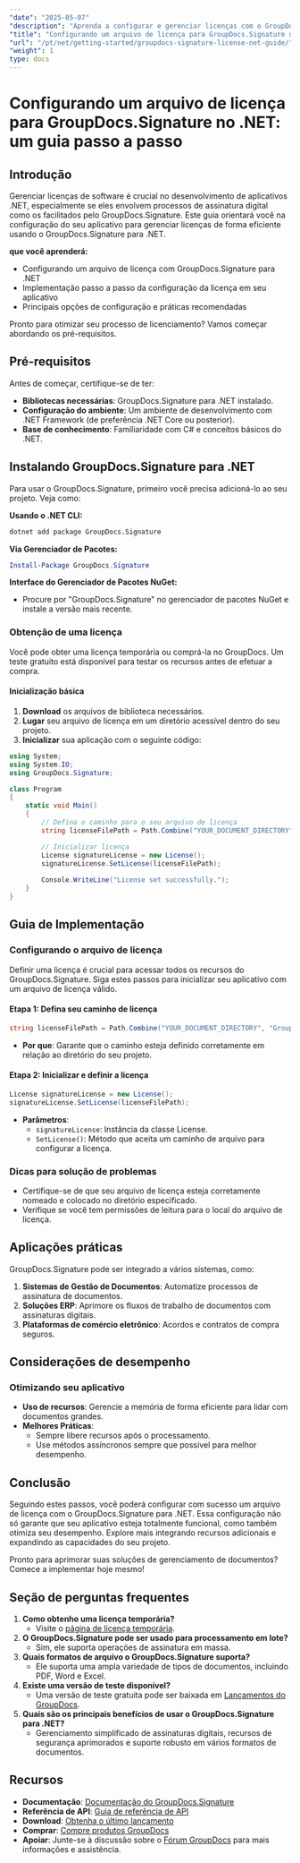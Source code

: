 ```yaml
---
"date": "2025-05-07"
"description": "Aprenda a configurar e gerenciar licenças com o GroupDocs.Signature para .NET. Este guia completo aborda tudo, desde a instalação até a configuração da licença."
"title": "Configurando um arquivo de licença para GroupDocs.Signature no .NET - Um guia passo a passo"
"url": "/pt/net/getting-started/groupdocs-signature-license-net-guide/"
"weight": 1
type: docs
---
```

# Configurando um arquivo de licença para GroupDocs.Signature no .NET: um guia passo a passo

## Introdução
Gerenciar licenças de software é crucial no desenvolvimento de aplicativos .NET, especialmente se eles envolvem processos de assinatura digital como os facilitados pelo GroupDocs.Signature. Este guia orientará você na configuração do seu aplicativo para gerenciar licenças de forma eficiente usando o GroupDocs.Signature para .NET.

**que você aprenderá:**
- Configurando um arquivo de licença com GroupDocs.Signature para .NET
- Implementação passo a passo da configuração da licença em seu aplicativo
- Principais opções de configuração e práticas recomendadas

Pronto para otimizar seu processo de licenciamento? Vamos começar abordando os pré-requisitos.

## Pré-requisitos
Antes de começar, certifique-se de ter:
- **Bibliotecas necessárias**: GroupDocs.Signature para .NET instalado.
- **Configuração do ambiente**: Um ambiente de desenvolvimento com .NET Framework (de preferência .NET Core ou posterior).
- **Base de conhecimento**: Familiaridade com C# e conceitos básicos do .NET.

## Instalando GroupDocs.Signature para .NET
Para usar o GroupDocs.Signature, primeiro você precisa adicioná-lo ao seu projeto. Veja como:

**Usando o .NET CLI:**
```bash
dotnet add package GroupDocs.Signature
```

**Via Gerenciador de Pacotes:**
```powershell
Install-Package GroupDocs.Signature
```

**Interface do Gerenciador de Pacotes NuGet:**
- Procure por "GroupDocs.Signature" no gerenciador de pacotes NuGet e instale a versão mais recente.

### Obtenção de uma licença
Você pode obter uma licença temporária ou comprá-la no GroupDocs. Um teste gratuito está disponível para testar os recursos antes de efetuar a compra.

#### Inicialização básica
1. **Download** os arquivos de biblioteca necessários.
2. **Lugar** seu arquivo de licença em um diretório acessível dentro do seu projeto.
3. **Inicializar** sua aplicação com o seguinte código:

```csharp
using System;
using System.IO;
using GroupDocs.Signature;

class Program
{
    static void Main()
    {
        // Defina o caminho para o seu arquivo de licença
        string licenseFilePath = Path.Combine("YOUR_DOCUMENT_DIRECTORY", "GroupDocs.license");

        // Inicializar licença
        License signatureLicense = new License();
        signatureLicense.SetLicense(licenseFilePath);
        
        Console.WriteLine("License set successfully.");
    }
}
```

## Guia de Implementação
### Configurando o arquivo de licença
Definir uma licença é crucial para acessar todos os recursos do GroupDocs.Signature. Siga estes passos para inicializar seu aplicativo com um arquivo de licença válido.

#### Etapa 1: Defina seu caminho de licença
```csharp
string licenseFilePath = Path.Combine("YOUR_DOCUMENT_DIRECTORY", "GroupDocs.license");
```
- **Por que**: Garante que o caminho esteja definido corretamente em relação ao diretório do seu projeto.

#### Etapa 2: Inicializar e definir a licença
```csharp
License signatureLicense = new License();
signatureLicense.SetLicense(licenseFilePath);
```
- **Parâmetros**:
  - `signatureLicense`: Instância da classe License.
  - `SetLicense()`: Método que aceita um caminho de arquivo para configurar a licença.

### Dicas para solução de problemas
- Certifique-se de que seu arquivo de licença esteja corretamente nomeado e colocado no diretório especificado.
- Verifique se você tem permissões de leitura para o local do arquivo de licença.

## Aplicações práticas
GroupDocs.Signature pode ser integrado a vários sistemas, como:
1. **Sistemas de Gestão de Documentos**: Automatize processos de assinatura de documentos.
2. **Soluções ERP**: Aprimore os fluxos de trabalho de documentos com assinaturas digitais.
3. **Plataformas de comércio eletrônico**: Acordos e contratos de compra seguros.

## Considerações de desempenho
### Otimizando seu aplicativo
- **Uso de recursos**: Gerencie a memória de forma eficiente para lidar com documentos grandes.
- **Melhores Práticas**:
  - Sempre libere recursos após o processamento.
  - Use métodos assíncronos sempre que possível para melhor desempenho.

## Conclusão
Seguindo estes passos, você poderá configurar com sucesso um arquivo de licença com o GroupDocs.Signature para .NET. Essa configuração não só garante que seu aplicativo esteja totalmente funcional, como também otimiza seu desempenho. Explore mais integrando recursos adicionais e expandindo as capacidades do seu projeto.

Pronto para aprimorar suas soluções de gerenciamento de documentos? Comece a implementar hoje mesmo!

## Seção de perguntas frequentes
1. **Como obtenho uma licença temporária?**
   - Visite o [página de licença temporária](https://purchase.groupdocs.com/temporary-license/).
2. **O GroupDocs.Signature pode ser usado para processamento em lote?**
   - Sim, ele suporta operações de assinatura em massa.
3. **Quais formatos de arquivo o GroupDocs.Signature suporta?**
   - Ele suporta uma ampla variedade de tipos de documentos, incluindo PDF, Word e Excel.
4. **Existe uma versão de teste disponível?**
   - Uma versão de teste gratuita pode ser baixada em [Lançamentos do GroupDocs](https://releases.groupdocs.com/signature/net/).
5. **Quais são os principais benefícios de usar o GroupDocs.Signature para .NET?**
   - Gerenciamento simplificado de assinaturas digitais, recursos de segurança aprimorados e suporte robusto em vários formatos de documentos.

## Recursos
- **Documentação**: [Documentação do GroupDocs.Signature](https://docs.groupdocs.com/signature/net/)
- **Referência de API**: [Guia de referência de API](https://reference.groupdocs.com/signature/net/)
- **Download**: [Obtenha o último lançamento](https://releases.groupdocs.com/signature/net/)
- **Comprar**: [Compre produtos GroupDocs](https://purchase.groupdocs.com/buy)
- **Apoiar**: Junte-se à discussão sobre o [Fórum GroupDocs](https://forum.groupdocs.com/c/signature/) para mais informações e assistência.